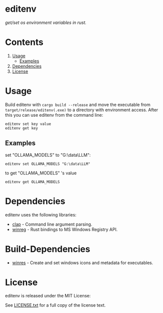 # editenv

_get/set os environment variables in rust._

# Contents

1. [Usage](#usage)
   - [Examples](#examples)
2. [Dependencies](#Dependencies)
3. [License](#license)

# Usage

Build editenv with `cargo build --release` and move the executable from
`target/release/editenv(.exe)` to a directory with environment access. After this
you can use editenv from the command line:

```shell
editenv set key value
editenv get key
```

## Examples

set "OLLAMA_MODELS" to "G:\data\LLM":

```shell
editenv set OLLAMA_MODELS "G:\data\LLM"
```

to get "OLLAMA_MODELS" 's value

```shell
editenv get OLLAMA_MODELS
```

# Dependencies

editenv uses the following libraries:

- [clap](https://crates.io/crates/clap) - Command line argument parsing.
- [winreg](https://crates.io/crates/winreg) - Rust bindings to MS Windows Registry API.

# Build-Dependencies

- [winres](https://crates.io/crates/winres) - Create and set windows icons and metadata for executables.

# License

editenv is released under the MIT License:

See [LICENSE.txt](./LICENSE.txt) for a full copy of the license text.
